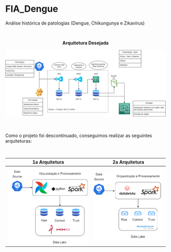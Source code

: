 # FIA_Dengue
Análise histórica de patologias (Dengue, Chikungunya e Zikavírus)

<div align="center">
  <br>
  <b><p>Arquitetura Desejada</p></b>
  <img src="https://github.com/Lucas-Sobreira/FIA_Dengue/blob/main/Arquivos/Arquitetura_01.png"/>
</div>

<div>
  <br>
  <br>
  <p>Como o projeto foi descontínuado, conseguimos realizar as seguintes arquiteturas:</p>
  <br>
</div>
<!-- 
<div align="center" float>
  <b><p>1a Arquitetura</p></b>
  <img src="https://github.com/Lucas-Sobreira/FIA_Dengue/blob/main/Arquivos/Arquitetura_02.png"/>
</div>
  
<div>
  <b><p>2a Arquitetura</p></b>
  <img src="https://github.com/Lucas-Sobreira/FIA_Dengue/blob/main/Arquivos/Arquitetura_03.png"/>
</div> -->


|  <b>1a Arquitetura</b>                                                                             |  <b>2a Arquitetura</b>                                                                         |
|----------------------------------------------------------------------------------------------------|------------------------------------------------------------------------------------------------|
|  <img src="https://github.com/Lucas-Sobreira/FIA_Dengue/blob/main/Arquivos/Arquitetura_02.png"/>   | <img src="https://github.com/Lucas-Sobreira/FIA_Dengue/blob/main/Arquivos/Arquitetura_03.png"/>|
